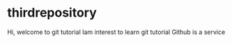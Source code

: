# thirdrepository
Hi, welcome to git tutorial
Iam interest to learn git tutorial
Github is a service
